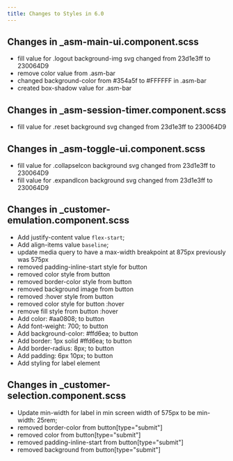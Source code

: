 ```yaml
---
title: Changes to Styles in 6.0
---
```


## Changes in _asm-main-ui.component.scss
- fill value for .logout background-img svg changed from 23d1e3ff to 230064D9
- remove color value from .asm-bar
- changed background-color from #354a5f to #FFFFFF in .asm-bar
- created box-shadow value for .asm-bar

## Changes in _asm-session-timer.component.scss
- fill value for .reset background svg changed from 23d1e3ff to 230064D9

## Changes in _asm-toggle-ui.component.scss
- fill value for .collapseIcon background svg changed from 23d1e3ff to 230064D9
- fill value for .expandIcon background svg changed from 23d1e3ff to 230064D9

## Changes in _customer-emulation.component.scss
- Add justify-content value `flex-start`;
- Add align-items value `baseline`;
- update media query to have a max-width breakpoint at 875px previously was 575px
- removed padding-inline-start style for button
- removed color style from button
- removed border-color style from button
- removed background image from button
- removed :hover style from button
- removed color style for button :hover
- remove fill style from button :hover
- Add color: #aa0808; to button
- Add font-weight: 700; to button
- Add background-color: #ffd6ea; to button
- Add border: 1px solid #ffd6ea; to button
- Add border-radius: 8px; to button
- Add padding: 6px 10px; to button
- Add styling for label element

## Changes in _customer-selection.component.scss
- Update min-width for label in min screen width of 575px to be min-width: 25rem;
- removed border-color from button[type="submit"]
- removed color from button[type="submit"]
- removed padding-inline-start from button[type="submit"]
- removed background from button[type="submit"]
